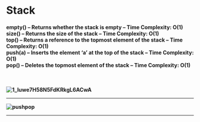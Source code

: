 <b> <h1> Stack </h1> </b>


<h4> 
<b> empty() – Returns whether the stack is empty – Time Complexity: O(1) <br>
<b> size() </b>– Returns the size of the stack – Time Complexity: O(1) <br>
<b> top()</b> – Returns a reference to the topmost element of the stack – Time Complexity: O(1) <br>
<b> push(a)</b> – Inserts the element ‘a’ at the top of the stack – Time Complexity: O(1) <br>
<b> pop()  </b> – Deletes the topmost element of the stack – Time Complexity: O(1) </h4> <br>

![1_Iuwe7H58N5FdKRkgL6ACwA](https://user-images.githubusercontent.com/58858618/189518359-a73710a3-bce0-4b47-8472-39f47135faeb.gif)

<hr>



![pushpop](https://user-images.githubusercontent.com/58858618/189518377-76d4ab03-f881-4635-9327-ea16028462a2.png)


<hr>
